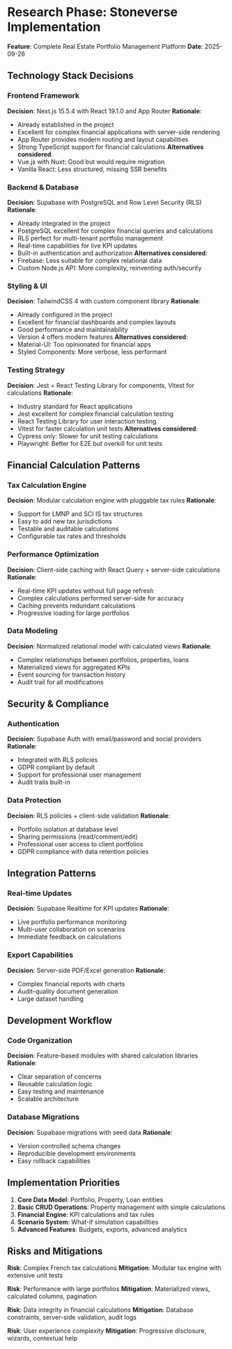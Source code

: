# Research Phase: Stoneverse Implementation

**Feature**: Complete Real Estate Portfolio Management Platform
**Date**: 2025-09-26

## Technology Stack Decisions

### Frontend Framework
**Decision**: Next.js 15.5.4 with React 19.1.0 and App Router
**Rationale**:
- Already established in the project
- Excellent for complex financial applications with server-side rendering
- App Router provides modern routing and layout capabilities
- Strong TypeScript support for financial calculations
**Alternatives considered**:
- Vue.js with Nuxt: Good but would require migration
- Vanilla React: Less structured, missing SSR benefits

### Backend & Database
**Decision**: Supabase with PostgreSQL and Row Level Security (RLS)
**Rationale**:
- Already integrated in the project
- PostgreSQL excellent for complex financial queries and calculations
- RLS perfect for multi-tenant portfolio management
- Real-time capabilities for live KPI updates
- Built-in authentication and authorization
**Alternatives considered**:
- Firebase: Less suitable for complex relational data
- Custom Node.js API: More complexity, reinventing auth/security

### Styling & UI
**Decision**: TailwindCSS 4 with custom component library
**Rationale**:
- Already configured in the project
- Excellent for financial dashboards and complex layouts
- Good performance and maintainability
- Version 4 offers modern features
**Alternatives considered**:
- Material-UI: Too opinionated for financial apps
- Styled Components: More verbose, less performant

### Testing Strategy
**Decision**: Jest + React Testing Library for components, Vitest for calculations
**Rationale**:
- Industry standard for React applications
- Jest excellent for complex financial calculation testing
- React Testing Library for user interaction testing
- Vitest for faster calculation unit tests
**Alternatives considered**:
- Cypress only: Slower for unit testing calculations
- Playwright: Better for E2E but overkill for unit tests

## Financial Calculation Patterns

### Tax Calculation Engine
**Decision**: Modular calculation engine with pluggable tax rules
**Rationale**:
- Support for LMNP and SCI IS tax structures
- Easy to add new tax jurisdictions
- Testable and auditable calculations
- Configurable tax rates and thresholds

### Performance Optimization
**Decision**: Client-side caching with React Query + server-side calculations
**Rationale**:
- Real-time KPI updates without full page refresh
- Complex calculations performed server-side for accuracy
- Caching prevents redundant calculations
- Progressive loading for large portfolios

### Data Modeling
**Decision**: Normalized relational model with calculated views
**Rationale**:
- Complex relationships between portfolios, properties, loans
- Materialized views for aggregated KPIs
- Event sourcing for transaction history
- Audit trail for all modifications

## Security & Compliance

### Authentication
**Decision**: Supabase Auth with email/password and social providers
**Rationale**:
- Integrated with RLS policies
- GDPR compliant by default
- Support for professional user management
- Audit trails built-in

### Data Protection
**Decision**: RLS policies + client-side validation
**Rationale**:
- Portfolio isolation at database level
- Sharing permissions (read/comment/edit)
- Professional user access to client portfolios
- GDPR compliance with data retention policies

## Integration Patterns

### Real-time Updates
**Decision**: Supabase Realtime for KPI updates
**Rationale**:
- Live portfolio performance monitoring
- Multi-user collaboration on scenarios
- Immediate feedback on calculations

### Export Capabilities
**Decision**: Server-side PDF/Excel generation
**Rationale**:
- Complex financial reports with charts
- Audit-quality document generation
- Large dataset handling

## Development Workflow

### Code Organization
**Decision**: Feature-based modules with shared calculation libraries
**Rationale**:
- Clear separation of concerns
- Reusable calculation logic
- Easy testing and maintenance
- Scalable architecture

### Database Migrations
**Decision**: Supabase migrations with seed data
**Rationale**:
- Version controlled schema changes
- Reproducible development environments
- Easy rollback capabilities

## Implementation Priorities

1. **Core Data Model**: Portfolio, Property, Loan entities
2. **Basic CRUD Operations**: Property management with simple calculations
3. **Financial Engine**: KPI calculations and tax rules
4. **Scenario System**: What-if simulation capabilities
5. **Advanced Features**: Budgets, exports, advanced analytics

## Risks and Mitigations

**Risk**: Complex French tax calculations
**Mitigation**: Modular tax engine with extensive unit tests

**Risk**: Performance with large portfolios
**Mitigation**: Materialized views, calculated columns, pagination

**Risk**: Data integrity in financial calculations
**Mitigation**: Database constraints, server-side validation, audit logs

**Risk**: User experience complexity
**Mitigation**: Progressive disclosure, wizards, contextual help